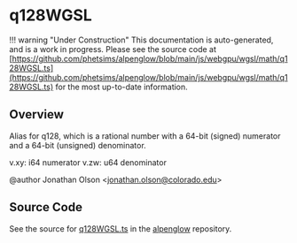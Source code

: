 # q128WGSL

!!! warning "Under Construction"
    This documentation is auto-generated, and is a work in progress. Please see the source code at
    [https://github.com/phetsims/alpenglow/blob/main/js/webgpu/wgsl/math/q128WGSL.ts](https://github.com/phetsims/alpenglow/blob/main/js/webgpu/wgsl/math/q128WGSL.ts) for the most up-to-date information.

## Overview

Alias for q128, which is a rational number with a 64-bit (signed) numerator and a 64-bit (unsigned) denominator.

v.xy: i64 numerator
v.zw: u64 denominator

@author Jonathan Olson &lt;jonathan.olson@colorado.edu&gt;



## Source Code

See the source for [q128WGSL.ts](https://github.com/phetsims/alpenglow/blob/main/js/webgpu/wgsl/math/q128WGSL.ts) in the [alpenglow](https://github.com/phetsims/alpenglow) repository.
